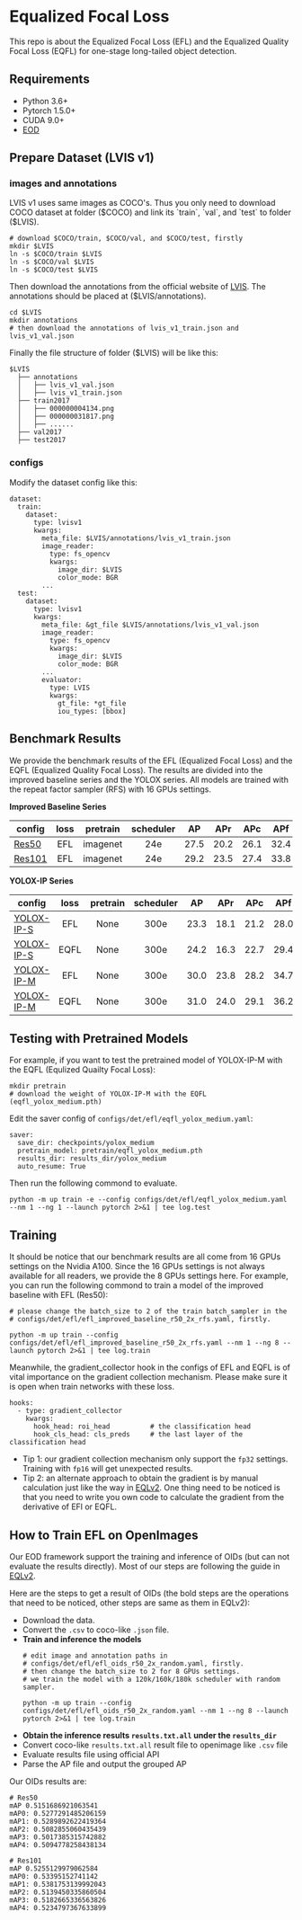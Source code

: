 # Equalized Focal Loss

This repo is about the Equalized Focal Loss (EFL)  and the Equalized Quality Focal Loss (EQFL) for one-stage long-tailed object detection.

## Requirements

- Python 3.6+
- Pytorch 1.5.0+
- CUDA 9.0+
- [EOD](https://github.com/ModelTC/EOD)

## Prepare Dataset (LVIS v1)
### images and annotations

LVIS v1 uses same images as COCO's. Thus you only need to download COCO dataset at folder ($COCO) and link its `train`, `val`, and `test` to folder ($LVIS).
```
# download $COCO/train, $COCO/val, and $COCO/test, firstly
mkdir $LVIS
ln -s $COCO/train $LVIS
ln -s $COCO/val $LVIS
ln -s $COCO/test $LVIS
```
Then download the annotations from the official website of [LVIS](https://www.lvisdataset.org/dataset). The annotations should be placed at ($LVIS/annotations).
```
cd $LVIS
mkdir annotations
# then download the annotations of lvis_v1_train.json and lvis_v1_val.json
```
Finally the file structure of folder ($LVIS) will be like this:
```
$LVIS
  ├── annotations
  │   ├── lvis_v1_val.json
  │   ├── lvis_v1_train.json
  ├── train2017
  │   ├── 000000004134.png
  │   ├── 000000031817.png
  │   ├── ......
  ├── val2017
  ├── test2017
```
### configs

Modify the dataset config like this:
```
dataset:
  train:
    dataset:
      type: lvisv1
      kwargs:
        meta_file: $LVIS/annotations/lvis_v1_train.json
        image_reader:
          type: fs_opencv
          kwargs:
            image_dir: $LVIS
            color_mode: BGR
        ...
  test:
    dataset:
      type: lvisv1
      kwargs:
        meta_file: &gt_file $LVIS/annotations/lvis_v1_val.json
        image_reader:
          type: fs_opencv
          kwargs:
            image_dir: $LVIS
            color_mode: BGR
        ...
        evaluator:
          type: LVIS
          kwargs:
            gt_file: *gt_file
            iou_types: [bbox]
```

## Benchmark Results

We provide the benchmark results of the EFL (Equalized Focal Loss) and the EQFL (Equalized Quality Focal Loss).
The results are divided into the improved baseline series and the YOLOX series.
All models are trained with the repeat factor sampler (RFS) with 16 GPUs settings.

**Improved Baseline Series**

|config  | loss | pretrain | scheduler | AP | APr | APc | APf | weights |
|------|:---:|:---:|:---:|:---:|:---:|:---:|:---:|---:|
|[Res50](https://github.com/ModelTC/EOD/tree/main/configs/det/efl/efl_improved_baseline_r50_2x_rfs.yaml)| EFL | imagenet | 24e | 27.5 | 20.2 | 26.1 | 32.4 | [model](https://github.com/ModelTC/EOD/releases/download/0.1.0/efl_improved_baseline_r50.pth) |
|[Res101](https://github.com/ModelTC/EOD/tree/main/configs/det/efl/efl_improved_baseline_r50_2x_rfs.yaml) | EFL | imagenet | 24e | 29.2 | 23.5 | 27.4 | 33.8 | [model](https://github.com/ModelTC/EOD/releases/download/0.1.0/efl_improved_baseline_r101.pth) |

**YOLOX-IP Series**

|config  | loss | pretrain | scheduler | AP | APr | APc | APf | weights |
|------|:---:|:---:|:---:|:---:|:---:|:---:|:---:|---:|
|[YOLOX-IP-S](https://github.com/ModelTC/EOD/tree/main/configs/det/efl/efl_yolox_small.yaml)| EFL | None | 300e | 23.3 | 18.1 | 21.2 | 28.0 | [model](https://github.com/ModelTC/EOD/releases/download/0.1.0/efl_yolox_small.pth) |
|[YOLOX-IP-S](https://github.com/ModelTC/EOD/tree/main/configs/det/efl/eqfl_yolox_small.yaml)| EQFL | None | 300e | 24.2 | 16.3 | 22.7 | 29.4 | [model](https://github.com/ModelTC/EOD/releases/download/0.1.0/eqfl_yolox_small.pth) |
|[YOLOX-IP-M](https://github.com/ModelTC/EOD/tree/main/configs/det/efl/efl_yolox_medium.yaml)| EFL | None | 300e | 30.0 | 23.8 | 28.2 | 34.7 | [model](https://github.com/ModelTC/EOD/releases/download/0.1.0/efl_yolox_medium.pth) |
|[YOLOX-IP-M](https://github.com/ModelTC/EOD/tree/main/configs/det/efl/eqfl_yolox_medium.yaml)| EQFL | None | 300e | 31.0 | 24.0 | 29.1 | 36.2 | [model](https://github.com/ModelTC/EOD/releases/download/0.1.0/eqfl_yolox_medium.pth) |

## Testing with Pretrained Models

For example, if you want to test the pretrained model of YOLOX-IP-M with the EQFL (Equlized Quailty Focal Loss):
```
mkdir pretrain
# download the weight of YOLOX-IP-M with the EQFL (eqfl_yolox_medium.pth)
``` 
Edit the saver config of `configs/det/efl/eqfl_yolox_medium.yaml`:
```
saver:
  save_dir: checkpoints/yolox_medium
  pretrain_model: pretrain/eqfl_yolox_medium.pth
  results_dir: results_dir/yolox_medium
  auto_resume: True
```
Then run the following commond to evaluate.
```
python -m up train -e --config configs/det/efl/eqfl_yolox_medium.yaml --nm 1 --ng 1 --launch pytorch 2>&1 | tee log.test
```

## Training

It should be notice that our benchmark results are all come from 16 GPUs settings on the Nvidia A100. Since the 16 GPUs settings is not always available for all readers, we provide the 8 GPUs settings here. For example, you can run the following commond to train a model of the improved baseline with EFL (Res50):
```
# please change the batch_size to 2 of the train batch_sampler in the 
# configs/det/efl/efl_improved_baseline_r50_2x_rfs.yaml, firstly.

python -m up train --config configs/det/efl/efl_improved_baseline_r50_2x_rfs.yaml --nm 1 --ng 8 --launch pytorch 2>&1 | tee log.train
```
Meanwhile, the gradient_collector hook in the configs of EFL and EQFL is of vital importance on the gradient collection mechanism. Please make sure it is open when train networks with these loss.
```
hooks:
  - type: gradient_collector
    kwargs:
      hook_head: roi_head          # the classification head
      hook_cls_head: cls_preds     # the last layer of the classification head
```
- Tip 1: our gradient collection mechanism only support the `fp32` settings. Training with `fp16` will get unexpected results.
- Tip 2: an alternate approach to obtain the gradient is by manual calculation just like the way in [EQLv2](https://github.com/tztztztztz/eqlv2/blob/master/mmdet/models/losses/eqlv2.py#L90). One thing need to be noticed is that you need to write you own code to calculate the gradient from the derivative of EFl or EQFL.


## How to Train EFL on OpenImages

Our EOD framework support the training and inference of OIDs (but can not evaluate the results directly). Most of our steps are following the guide in [EQLv2](https://github.com/tztztztztz/eqlv2#how-to-train-eqlv2-on-openimages). 

Here are the steps to get a result of OIDs (the bold steps are the operations that need to be noticed, other steps are same as them in EQLv2):
- Download the data.
- Convert the `.csv` to coco-like `.json` file.
- **Train and inference the models**
    ```
    # edit image and annotation paths in 
    # configs/det/efl/efl_oids_r50_2x_random.yaml, firstly.
    # then change the batch_size to 2 for 8 GPUs settings.
    # we train the model with a 120k/160k/180k scheduler with random sampler.

    python -m up train --config configs/det/efl/efl_oids_r50_2x_random.yaml --nm 1 --ng 8 --launch pytorch 2>&1 | tee log.train
    ```
- **Obtain the inference results `results.txt.all` under the `results_dir`**
- Convert coco-like `results.txt.all` result file to openimage like `.csv` file
- Evaluate results file using official API
- Parse the AP file and output the grouped AP

Our OIDs results are:
```
# Res50
mAP 0.5151686921063541
mAP0: 0.5277291485206159
mAP1: 0.5289892622419364
mAP2: 0.5082855060435439
mAP3: 0.5017385315742882
mAP4: 0.5094778258438134

# Res101
mAP 0.5255129979062584
mAP0: 0.53395152741142
mAP1: 0.5381753139992043
mAP2: 0.5139450335860504
mAP3: 0.5182665336563826
mAP4: 0.5234797367633899
```
